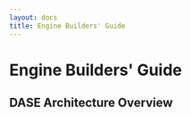```yaml
---
layout: docs
title: Engine Builders' Guide
---
```


# Engine Builders' Guide

## DASE Architecture Overview
